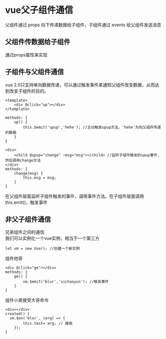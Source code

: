 # vue父子组件通信
父组件通过 props 向下传递数据给子组件，子组件通过 events 给父组件发送消息
## 父组件传数据给子组件
通过props属性来实现  

## 子组件与父组件通信
vue 2.0只支持单向数据传递，可以通过触发事件来通知父组件改变数据，从而达到改变子组件的目的。  
```
<template>
    <div @click="up"></div>
</template>

methods: {
    up() {
        this.$emit('upup','hehe'); //主动触发upup方法，'hehe'为向父组件传递的数据
    }
}
```
```
<div>
    <child @upup="change" :msg="msg"></child> //监听子组件触发的upup事件,然后调用change方法
</div>
methods: {
    change(msg) {
        this.msg = msg;
    }
}
```
在父组件层面监听子组件触发的事件，调用事件方法。在子组件层面调用this.emit()，触发事件

## 非父子组件通信
兄弟组件之间的通信  
我们可以实例化一个vue实例，相当于一个第三方
```
let vm = new Vue(); //创建一个新实例
```
组件他哥
```
<div @click="ge"></div>
methods: {
    ge() {
        vm.$emit('blur','sichaoyun'); //触发事件
    }
}
```
组件小弟接受大哥命令
```
<div></div>
created() {
  vm.$on('blur', (arg) => { 
        this.test= arg; // 接收
    });
}
```
